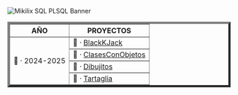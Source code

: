 ![Mikilix SQL PLSQL Banner]()

<table border="5" align="center">
    <tr>
        <th>AÑO</th>
        <th>PROYECTOS</th>
    </tr>
    <tr>
        <td rowspan=4>📂 · 2024-2025</td>
        <td>📎 · <a href="https://github.com/Mikilix2006/JAVA/tree/main/2024-2025/Proyecto1">BlackKJack</a></td>
    </tr>
    <tr>
        <td>📎 · <a href="https://github.com/Mikilix2006/JAVA/tree/main/2024-2025/ClasesConObjetos">ClasesConObjetos</a></td>
    </tr>
    <tr>
        <td>📎 · <a href="https://github.com/Mikilix2006/JAVA/tree/main/2024-2025/Dibujitos">Dibujitos</a></td>
    </tr>
    <tr>
        <td>📎 · <a href="https://github.com/Mikilix2006/JAVA/tree/main/2024-2025/tartaglia">Tartaglia</a></td>
    </tr>
</table>

